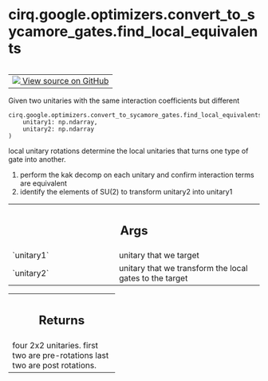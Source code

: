 <div itemscope itemtype="http://developers.google.com/ReferenceObject">
<meta itemprop="name" content="cirq.google.optimizers.convert_to_sycamore_gates.find_local_equivalents" />
<meta itemprop="path" content="Stable" />
</div>

# cirq.google.optimizers.convert_to_sycamore_gates.find_local_equivalents

<!-- Insert buttons and diff -->

<table class="tfo-notebook-buttons tfo-api" align="left">

<td>
  <a target="_blank" href="https://github.com/quantumlib/cirq/tree/master/cirq/google/optimizers/convert_to_sycamore_gates.py">
    <img src="https://www.tensorflow.org/images/GitHub-Mark-32px.png" />
    View source on GitHub
  </a>
</td>
</table>



Given two unitaries with the same interaction coefficients but different

<pre class="devsite-click-to-copy prettyprint lang-py tfo-signature-link">
<code>cirq.google.optimizers.convert_to_sycamore_gates.find_local_equivalents(
    unitary1: np.ndarray,
    unitary2: np.ndarray
)
</code></pre>



<!-- Placeholder for "Used in" -->
local unitary rotations determine the local unitaries that turns
one type of gate into another.

1) perform the kak decomp on each unitary and confirm interaction terms
   are equivalent
2) identify the elements of SU(2) to transform unitary2 into unitary1

<!-- Tabular view -->
 <table class="responsive fixed orange">
<colgroup><col width="214px"><col></colgroup>
<tr><th colspan="2"><h2 class="add-link">Args</h2></th></tr>

<tr>
<td>
`unitary1`
</td>
<td>
unitary that we target
</td>
</tr><tr>
<td>
`unitary2`
</td>
<td>
unitary that we transform the local gates to the target
</td>
</tr>
</table>



<!-- Tabular view -->
 <table class="responsive fixed orange">
<colgroup><col width="214px"><col></colgroup>
<tr><th colspan="2"><h2 class="add-link">Returns</h2></th></tr>
<tr class="alt">
<td colspan="2">
four 2x2 unitaries.  first two are pre-rotations last two are post
rotations.
</td>
</tr>

</table>

